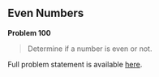 Even Numbers
------------

**Problem 100**

> Determine if a number is even or not.

Full problem statement is available [here][mirror].

[mirror]: https://github.com/rdtsc/codeeval-problem-statements/tree/master/easy/100-even-numbers/
          "View Problem Statement Mirror"
